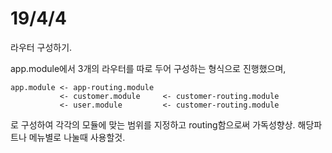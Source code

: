 # 19/4/4

라우터 구성하기.

app.module에서 3개의 라우터를 따로 두어 구성하는 형식으로 진행했으며,
```
app.module <- app-routing.module
           <- customer.module     <- customer-routing.module
           <- user.module         <- customer-routing.module
```
로 구성하여 각각의 모듈에 맞는 범위를 지정하고 routing함으로써 가독성향상.
해당파트나 메뉴별로 나눌때 사용할것.
